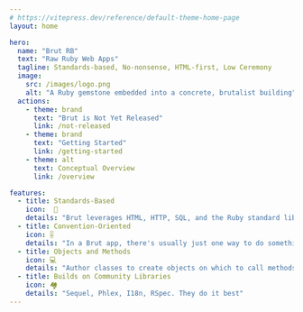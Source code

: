 ```yaml
---
# https://vitepress.dev/reference/default-theme-home-page
layout: home

hero:
  name: "Brut RB"
  text: "Raw Ruby Web Apps"
  tagline: Standards-based, No-nonsense, HTML-first, Low Ceremony
  image:
    src: /images/logo.png
    alt: "A Ruby gemstone embedded into a concrete, brutalist building"
  actions:
    - theme: brand
      text: "Brut is Not Yet Released"
      link: /not-released
    - theme: brand
      text: "Getting Started"
      link: /getting-started
    - theme: alt
      text: Conceptual Overview
      link: /overview

features:
  - title: Standards-Based
    icon:  📄
    details: "Brut leverages HTML, HTTP, SQL, and the Ruby standard library to let you write apps using standards you already know…or could quickly learn"
  - title: Convention-Oriented
    icon: 🎚️
    details: "In a Brut app, there's usually just one way to do something. Learn things once, and you won't forget how your app works."
  - title: Objects and Methods
    icon: 💻
    details: "Author classes to create objects on which to call methods. Nothing fancy."
  - title: Builds on Community Libraries
    icon: 🏘️
    details: "Sequel, Phlex, I18n, RSpec. They do it best"
---
```

